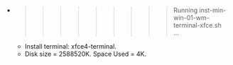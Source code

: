 * >>>>>>>>> Running inst-min-win-01-wm-terminal-xfce.sh ...
  * Install terminal: xfce4-terminal.
  * Disk size = 2588520K. Space Used = 4K.
